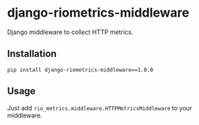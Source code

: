 # django-riometrics-middleware

Django middleware to collect HTTP metrics.

## Installation

``pip install django-riometrics-middleware==1.0.0``

## Usage

Just add ``rio_metrics.middleware.HTTPMetricsMiddleware`` to your middleware.